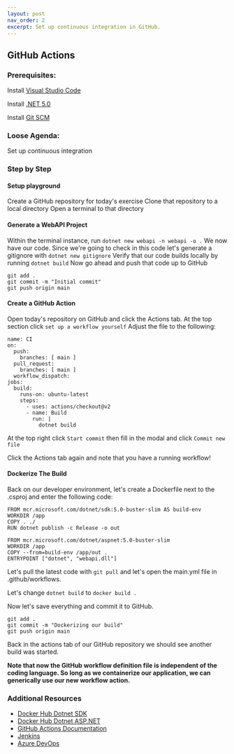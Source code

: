 ```yaml
---
layout: post
nav_order: 2
excerpt: Set up continuous integration in GitHub.
---
```


## GitHub Actions

### Prerequisites:

Install [Visual Studio Code](https://code.visualstudio.com/)

Install [.NET 5.0](https://dotnet.microsoft.com/download/dotnet/5.0)

Install [Git SCM](https://git-scm.com/downloads)


### Loose Agenda:

Set up continuous integration


### Step by Step

#### Setup playground

Create a GitHub repository for today's exercise
Clone that repository to a local directory
Open a terminal to that directory


#### Generate a WebAPI Project

Within the terminal instance, run ```dotnet new webapi -n webapi -o .``` 
We now have our code. Since we're going to check in this code let's generate a gitignore with ```dotnet new gitignore```
Verify that our code builds locally by running ```dotnet build```
Now go ahead and push that code up to GitHub

```
git add .
git commit -m "Initial commit"
git push origin main

```


#### Create a GitHub Action

Open today's repository on GitHub and click the Actions tab.
At the top section click ```set up a workflow yourself```
Adjust the file to the following:

```
name: CI
on:
  push:
    branches: [ main ]
  pull_request:
    branches: [ main ]
  workflow_dispatch:
jobs:
  build:
    runs-on: ubuntu-latest
    steps:
      - uses: actions/checkout@v2
      - name: Build 
        run: |
          dotnet build

```

At the top right click ```Start commit``` then fill in the modal and click ```Commit new file``` 

Click the Actions tab again and note that you have a running workflow! 


#### Dockerize The Build

Back on our developer environment, let's create a Dockerfile next to the .csproj and enter the following code:

```
FROM mcr.microsoft.com/dotnet/sdk:5.0-buster-slim AS build-env
WORKDIR /app
COPY . ./
RUN dotnet publish -c Release -o out

FROM mcr.microsoft.com/dotnet/aspnet:5.0-buster-slim
WORKDIR /app
COPY --from=build-env /app/out .
ENTRYPOINT ["dotnet", "webapi.dll"]

```

Let's pull the latest code with ```git pull``` and let's open the main.yml file in .github/workflows.

Let's change ```dotnet build``` to ```docker build .```

Now let's save everything and commit it to GitHub.

```
git add .
git commit -m "Dockerizing our build"
git push origin main

```

Back in the actions tab of our GitHub repository we should see another build was started.

**Note that now the GitHub workflow definition file is independent of the coding language. So long as we containerize our application, we can generically use our new workflow action.**


### Additional Resources

- [Docker Hub Dotnet SDK](https://hub.docker.com/_/microsoft-dotnet-sdk)
- [Docker Hub Dotnet ASP.NET](https://hub.docker.com/_/microsoft-dotnet-aspnet)
- [GitHub Actions Documentation](https://docs.github.com/en/actions)
- [Jenkins](https://www.jenkins.io/)
- [Azure DevOps](https://azure.microsoft.com/en-us/services/devops/pipelines/)
